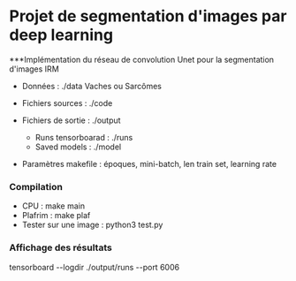 # Projet de segmentation d'images par deep learning

***Implémentation du réseau de convolution Unet pour la segmentation d'images IRM

- Données : ./data
Vaches ou Sarcômes

- Fichiers sources : ./code

- Fichiers de sortie : ./output
  - Runs tensorboarad : ./runs
  - Saved models : ./model

- Paramètres makefile : époques, mini-batch, len train set, learning rate

### Compilation
- CPU : make main
- Plafrim : make plaf
- Tester sur une image : python3 test.py

### Affichage des résultats
tensorboard --logdir ./output/runs --port 6006


